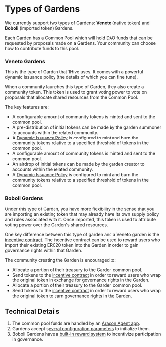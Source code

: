 # Types of Gardens

We currently support two types of Gardens: **Veneto** \(native token\)  and  **Boboli** \(imported token\) Gardens.

Each Garden has a Common Pool which will hold DAO funds that can be requested by proposals made on a Gardens. Your community can choose how to contribute funds to this pool.

### Veneto Gardens

This is the type of Garden that 1Hive uses. It comes with a powerful dynamic issuance policy \(the details of which you can fine tune\).

When a community launches this type of Garden, they also create a community token. This token is used to grant voting power to vote on proposals that allocate shared resources from the Common Pool.

The key features are:

* A configurable amount of community tokens is minted and sent to the common pool.
* A pre-distribution of initial tokens can be made by the garden summoner to accounts within the related community.
* A [Dynamic Issuance Policy](https://forum.1hive.org/t/dynamic-honey-supply-policy-proposal/2224) is configured to mint and burn the community tokens relative to a specified threshold of tokens in the common pool.
* A configurable amount of community tokens is minted and sent to the common pool.
* An airdrop of initial tokens can be made by the garden creator to accounts within the related community.
* A [Dynamic Issuance Policy](https://forum.1hive.org/t/dynamic-honey-supply-policy-proposal/2224) is configured to mint and burn the community tokens relative to a specified threshold of tokens in the common pool.

### Boboli Gardens

Under this type of Garden, you have more flexibility in the sense that you are importing an existing token that may already have its own supply policy and rules associated with it. Once imported, this token is used to attribute voting power over the Garden's shared resources.

One key difference between this type of garden and a Veneto garden is the [incentive contract](https://github.com/1Hive/unipool). The incentive contract can be used to reward users who import their existing ERC20 token into the Garden in order to gain governance rights within that Garden.

The community creating the Garden is encouraged to:

* Allocate a portion of their treasury to the Garden common pool.
* Send tokens to the [incentive contract](https://github.com/1Hive/unipool) in order to reward users who wrap the original token in exchange for governance rights in the Garden.
* Allocate a portion of their treasury to the Garden common pool.
* Send tokens to the [incentive contract](https://github.com/1Hive/unipool) in order to reward users who wrap the original token to earn governance rights in the Garden.

## Technical Details

1. The common pool funds are handled by an [Aragon Agent app](https://aragon.org/agent).
2. Gardens accept s[everal configuration parameters](documentation-for-developers/apps/) to initialize them.
3. Boboli Gardens have a [built-in reward system](garden-creators/byot-garden-wrapping-incentive.md) to incentivize participation in governance.

